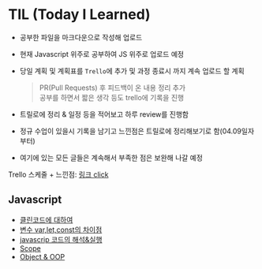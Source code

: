 # TIL (Today I Learned)
- 공부한 파일을 마크다운으로 작성해 업로드
- 현재 Javascript 위주로 공부하여 JS 위주로 업로드 예정
- 당일 계획 및 계획표를 `Trello`에 추가 및 과정 종료시 까지 계속 업로드 할 계획
  > PR(Pull Requests) 후 피드백이 온 내용 정리 추가</br>
  > 공부를 하면서 짧은 생각 등도 trello에 기록을 진행

- 트릴로에 정리 & 일정 등을 적어보고 하루 review를 진행함</br>
- 정규 수업이 있을시 기록을 남기고 느낀점은 트릴로에 정리해보기로 함(04.09일자부터)
- 여기에 있는 모든 글들은 계속해서 부족한 점은 보완해 나갈 예정

Trello 스케줄 + 느낀점: [링크 click](https://trello.com/b/HhHGPYlh/%EC%8A%A4%EC%BC%80%EC%A4%84)

## Javascript
- [클린코드에 대하여](https://github.com/feanar729/TIL/blob/master/Javascript/%ED%81%B4%EB%A6%B0%EC%BD%94%EB%93%9C%EC%97%90%20%EB%8C%80%ED%95%98%EC%97%AC.md)
- [변수 var,let,const의 차이점](https://github.com/feanar729/TIL/blob/master/Javascript/%EB%B3%80%EC%88%98%20var%2C%20let%2C%20const%EC%9D%98%20%EC%B0%A8%EC%9D%B4%EC%A0%90%EC%97%90%20%EB%8C%80%ED%95%98%EC%97%AC.md)
- [javascrip 코드의 해석&실행](https://github.com/feanar729/TIL/blob/master/Javascript/Javascript%20%EC%BD%94%EB%93%9C%EC%9D%98%20%ED%95%B4%EC%84%9D%EA%B3%BC%20%EC%8B%A4%ED%96%89.md)
- [Scope](https://github.com/feanar729/TIL/blob/master/Javascript/study_Scope.md)
- [Object & OOP](https://github.com/feanar729/TIL/blob/master/Javascript/what%20is%20Object[03.19].md)